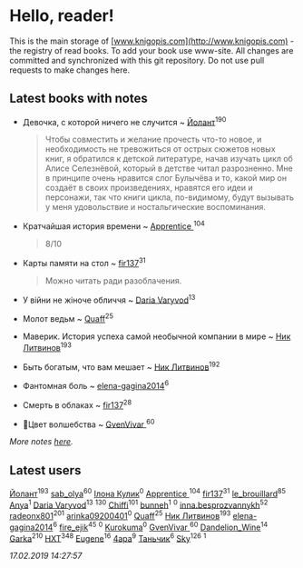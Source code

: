 # Hello, reader!
This is the main storage of [www.knigopis.com](http://www.knigopis.com) - the registry of read books.
To add your book use www-site. All changes are committed and synchronized with this git repository.
Do not use pull requests to make changes here.


## Latest books with notes
* Девочка, с которой ничего не случится ~ [Йолант](users/104/104690883692185089260-google)<sup>190</sup>
    > Чтобы совместить и желание прочесть что-то новое, и необходимость не тревожиться от острых сюжетов новых книг, я обратился к детской литературе, начав изучать цикл об Алисе Селезнёвой, который в детстве читал разрозненно. Мне в принципе очень нравится слог Булычёва и то, какой мир он создаёт в своих произведениях, нравятся его идеи и персонажи, так что книги цикла, по-видимому, будут вызывать у меня удовольствие и ностальгические воспоминания.

* Кратчайшая история времени ~ [Apprentice ](users/528/52821952-vkontakte)<sup>104</sup>
    > 8/10

* Карты памяти на стол ~ [fir137](users/176/176805114-yandex)<sup>31</sup>
    > Можно читать ради разоблачения.

* У війни не жіноче обличчя ~ [Daria Varyvod](users/829/829893410524253-facebook)<sup>13</sup>

* Молот ведьм ~ [Quaff](users/122/12267158-vkontakte)<sup>25</sup>

* Маверик. История успеха самой необычной компании в мире ~ [Ник Литвинов](users/241/241974816-vkontakte)<sup>193</sup>

* Быть богатым, что вам мешает ~ [Ник Литвинов](users/241/241974816-vkontakte)<sup>192</sup>

* Фантомная боль ~ [elena-gagina2014](users/208/208969292-yandex)<sup>6</sup>

* Смерть в облаках ~ [fir137](users/176/176805114-yandex)<sup>28</sup>

* 🐢Цвет волшебства ~ [GvenVivar ](users/158/158266434925901-facebook)<sup>60</sup>


_More notes [here](latest_books_with_notes.md)._


## Latest users
[Йолант](users/104/104690883692185089260-google)<sup>193</sup> 
[sab_olya](users/139/139338401-vkontakte)<sup>60</sup> 
[Ілона Кулик](users/115/115612203632373730372-google)<sup>0</sup> 
[Apprentice ](users/528/52821952-vkontakte)<sup>104</sup> 
[fir137](users/176/176805114-yandex)<sup>31</sup> 
[le_brouillard](users/133/13330781-vkontakte)<sup>85</sup> 
[Anya](users/383/383879357-vkontakte)<sup>1</sup> 
[Daria Varyvod](users/829/829893410524253-facebook)<sup>13</sup> 
[](users/115/115826717712507836033-google)<sup>130</sup> 
[Chiffi](users/105/105831994080785626680-google)<sup>101</sup> 
[bunneh](users/534/5342064-vkontakte)<sup>1</sup> 
[](users/125/125225849-vkontakte)<sup>0</sup> 
[inna.besprozvannykh](users/733/73323849-yandex)<sup>52</sup> 
[radeonx801](users/973/973496-vkontakte)<sup>201</sup> 
[arinka09200401](users/445/445767549-vkontakte)<sup>0</sup> 
[Quaff](users/122/12267158-vkontakte)<sup>25</sup> 
[Ник Литвинов](users/241/241974816-vkontakte)<sup>193</sup> 
[elena-gagina2014](users/208/208969292-yandex)<sup>6</sup> 
[fire_ejik](users/329/32903202-vkontakte)<sup>45</sup> 
[](users/103/103018351090055633128-google)<sup>0</sup> 
[Kurokuma](users/114/114867625557587940583-google)<sup>0</sup> 
[GvenVivar ](users/158/158266434925901-facebook)<sup>60</sup> 
[Dandelion_Wine](users/586/58602788-vkontakte)<sup>14</sup> 
[Garka](users/115/115753719718250012620-google)<sup>210</sup> 
[HXT](users/100/100002563462782-facebook)<sup>348</sup> 
[Eugene](users/695/695244810674916-facebook)<sup>16</sup> 
[4apa](users/117/117392596378069249667-google)<sup>9</sup> 
[Таньчик](users/209/2096581563762610-facebook)<sup>6</sup> 
[Sky](users/118/118049897850017649660-google)<sup>126</sup> 
[](users/901/9017247704455477472-mailru)<sup>1</sup> 


_17.02.2019 14:27:57_

